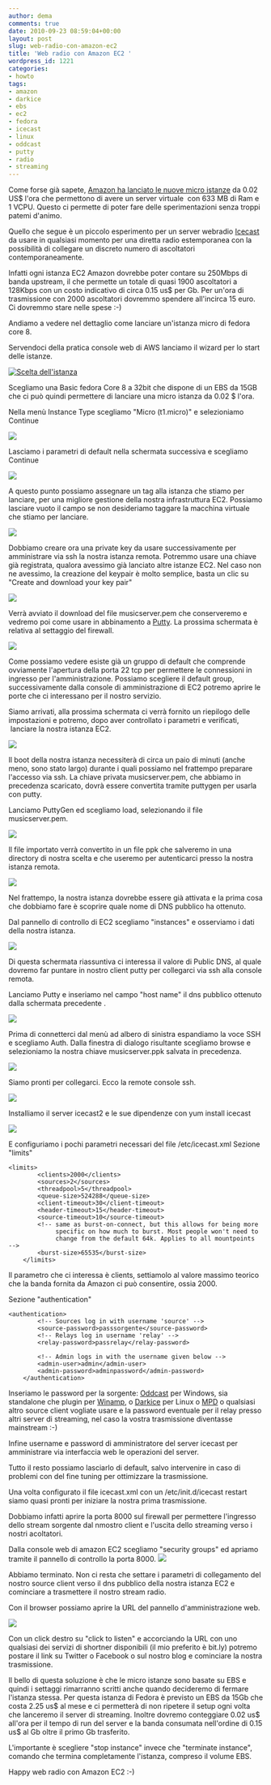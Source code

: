 ```yaml
---
author: dema
comments: true
date: 2010-09-23 08:59:04+00:00
layout: post
slug: web-radio-con-amazon-ec2
title: 'Web radio con Amazon EC2 '
wordpress_id: 1221
categories:
- howto
tags:
- amazon
- darkice
- ebs
- ec2
- fedora
- icecast
- linux
- oddcast
- putty
- radio
- streaming
---
```


Come forse già sapete, [Amazon ha lanciato le nuove micro istanze](http://compl.in/aZtVWS) da 0.02 US$ l'ora che permettono di avere un server virtuale  con 633 MB di Ram e 1 VCPU. Questo ci permette di poter fare delle sperimentazioni senza troppi patemi d'animo.

Quello che segue è un piccolo esperimento per un server webradio [Icecast](http://compl.in/dkByAK) da usare in qualsiasi momento per una diretta radio estemporanea con la possibilità di collegare un discreto numero di ascoltatori contemporaneamente.

Infatti ogni istanza EC2 Amazon dovrebbe poter contare su 250Mbps di banda upstream, il che permette un totale di quasi 1900 ascoltatori a 128Kbps con un costo indicativo di circa 0.15 us$ per Gb. Per un'ora di trasmissione con 2000 ascoltatori dovremmo spendere all'incirca 15 euro. Ci dovremmo stare nelle spese :-)

Andiamo a vedere nel dettaglio come lanciare un'istanza micro di fedora core 8.

<!-- more -->

Servendoci della pratica console web di AWS lanciamo il wizard per lo start delle istanze.

[![Scelta dell'istanza](http://dema.tv/wp-content/uploads/2010/09/launch11.jpg)](http://dema.tv/wp-content/uploads/2010/09/launch11.jpg)

Scegliamo una Basic fedora Core 8 a 32bit che dispone di un EBS da 15GB che ci può quindi permettere di lanciare una micro istanza da 0.02 $ l'ora.

Nella menù Instance Type scegliamo "Micro (t1.micro)" e selezioniamo Continue

[![](http://dema.tv/wp-content/uploads/2010/09/micro21.jpg)](http://dema.tv/wp-content/uploads/2010/09/micro21.jpg)

Lasciamo i parametri di default nella schermata successiva e scegliamo Continue

[![](http://dema.tv/wp-content/uploads/2010/09/default11.jpg)](http://dema.tv/wp-content/uploads/2010/09/default11.jpg)

A questo punto possiamo assegnare un tag alla istanza che stiamo per lanciare, per una migliore gestione della nostra infrastruttura EC2. Possiamo lasciare vuoto il campo se non desideriamo taggare la macchina virtuale che stiamo per lanciare.

[![](http://dema.tv/wp-content/uploads/2010/09/tag11.jpg)](http://dema.tv/wp-content/uploads/2010/09/tag11.jpg)

Dobbiamo creare ora una private key da usare successivamente per amministrare via ssh la nostra istanza remota. Potremmo usare una chiave già registrata, qualora avessimo già lanciato altre istanze EC2. Nel caso non ne avessimo, la creazione del keypair è molto semplice, basta un clic su "Create and download your key pair"

[![](http://dema.tv/wp-content/uploads/2010/09/key11.jpg)](http://dema.tv/wp-content/uploads/2010/09/key11.jpg)

Verrà avviato il download del file musicserver.pem che conserveremo e vedremo poi come usare in abbinamento a [Putty](http://the.earth.li/~sgtatham/putty/latest/x86/putty-0.60-installer.exe). La prossima schermata è relativa al settaggio del firewall.

[![](http://dema.tv/wp-content/uploads/2010/09/firewall21.jpg)](http://dema.tv/wp-content/uploads/2010/09/firewall21.jpg)

Come possiamo vedere esiste già un gruppo di default che comprende ovviamente l'apertura della porta 22 tcp per permettere le connessioni in ingresso per l'amministrazione. Possiamo scegliere il default group, successivamente dalla console di amministrazione di EC2 potremo aprire le porte che ci interessano per il nostro servizio.

Siamo arrivati, alla prossima schermata ci verrà fornito un riepilogo delle impostazioni e potremo, dopo aver controllato i parametri e verificati,  lanciare la nostra istanza EC2.

[![](http://dema.tv/wp-content/uploads/2010/09/finalize11.jpg)](http://dema.tv/wp-content/uploads/2010/09/finalize11.jpg)

Il boot della nostra istanza necessiterà di circa un paio di minuti (anche meno, sono stato largo) durante i quali possiamo nel frattempo preparare l'accesso via ssh. La chiave privata musicserver.pem, che abbiamo in precedenza scaricato, dovrà essere convertita tramite puttygen per usarla con putty.

Lanciamo PuttyGen ed scegliamo load, selezionando il file musicserver.pem.

[![](http://dema.tv/wp-content/uploads/2010/09/selectcert11.jpg)](http://dema.tv/wp-content/uploads/2010/09/selectcert11.jpg)

Il file importato verrà convertito in un file ppk che salveremo in una directory di nostra scelta e che useremo per autenticarci presso la nostra istanza remota.

[![](http://dema.tv/wp-content/uploads/2010/09/saveprivatekey11.jpg)](http://dema.tv/wp-content/uploads/2010/09/saveprivatekey11.jpg)

Nel frattempo, la nostra istanza dovrebbe essere già attivata e la prima cosa che dobbiamo fare è scoprire quale nome di DNS pubblico ha ottenuto.

Dal pannello di controllo di EC2 scegliamo "instances" e osserviamo i dati della nostra istanza.

[![](http://dema.tv/wp-content/uploads/2010/09/overview11.jpg)](http://dema.tv/wp-content/uploads/2010/09/overview11.jpg)

[](http://dema.tv/wp-content/uploads/2010/09/overview2.jpg)Di questa schermata riassuntiva ci interessa il valore di Public DNS, al quale dovremo far puntare in nostro client putty per collegarci via ssh alla console remota.

Lanciamo Putty e inseriamo nel campo "host name" il dns pubblico ottenuto dalla schermata precedente .

[![](http://dema.tv/wp-content/uploads/2010/09/sshtoinstance11.jpg)](http://dema.tv/wp-content/uploads/2010/09/sshtoinstance11.jpg)

Prima di connetterci dal menù ad albero di sinistra espandiamo la voce SSH e scegliamo Auth. Dalla finestra di dialogo risultante scegliamo browse e selezioniamo la nostra chiave musicserver.ppk salvata in precedenza.

[![](http://dema.tv/wp-content/uploads/2010/09/browseprivateppk11.jpg)](http://dema.tv/wp-content/uploads/2010/09/browseprivateppk11.jpg)

Siamo pronti per collegarci. Ecco la remote console ssh.

[![](http://dema.tv/wp-content/uploads/2010/09/root11.jpg)](http://dema.tv/wp-content/uploads/2010/09/root11.jpg)

Installiamo il server icecast2 e le sue dipendenze con yum install icecast

[![](http://dema.tv/wp-content/uploads/2010/09/installicecast11.jpg)](http://dema.tv/wp-content/uploads/2010/09/installicecast11.jpg)

E configuriamo i pochi parametri necessari del file /etc/icecast.xml
Sezione "limits"


    
    
    <limits>
            <clients>2000</clients>
            <sources>2</sources>
            <threadpool>5</threadpool>
            <queue-size>524288</queue-size>
            <client-timeout>30</client-timeout>
            <header-timeout>15</header-timeout>
            <source-timeout>10</source-timeout>
            <!-- same as burst-on-connect, but this allows for being more
                 specific on how much to burst. Most people won't need to
                 change from the default 64k. Applies to all mountpoints  -->
            <burst-size>65535</burst-size>
        </limits>



Il parametro che ci interessa è clients, settiamolo al valore massimo teorico che la banda fornita da Amazon ci può consentire, ossia 2000.

Sezione "authentication"



    
    <authentication>
            <!-- Sources log in with username 'source' -->
            <source-password>passsorgente</source-password>
            <!-- Relays log in username 'relay' -->
            <relay-password>passrelay</relay-password>
    
            <!-- Admin logs in with the username given below -->
            <admin-user>admin</admin-user>
            <admin-password>adminpassword</admin-password>
        </authentication>



Inseriamo le password per la sorgente: [Oddcast](http://compl.in/doPZTR) per Windows, sia standalone che plugin per [Winamp](http://www.winamp.com/), o [Darkice](http://compl.in/aKNX1o) per Linux o [MPD](http://compl.in/a1bAyE) o qualsiasi altro source client vogliate usare e la password eventuale per il relay presso altri server di streaming, nel caso la vostra trasmissione diventasse mainstream :-)

Infine username e  password di amministratore del server icecast per amministrare  via interfaccia web  le operazioni del server.

Tutto il resto possiamo lasciarlo di default, salvo intervenire in caso di problemi con del fine tuning per ottimizzare la trasmissione.

Una volta configurato il file icecast.xml con un /etc/init.d/icecast restart siamo quasi pronti per iniziare la nostra prima trasmissione.

Dobbiamo infatti aprire la porta 8000 sul firewall per permettere l'ingresso dello stream sorgente dal nmostro client e l'uscita dello streaming verso i nostri acoltatori.

Dalla console web di amazon EC2 scegliamo "security groups" ed apriamo tramite il pannello di controllo la porta 8000.
[![](http://dema.tv/wp-content/uploads/2010/09/security11.jpg)](http://dema.tv/wp-content/uploads/2010/09/security11.jpg)

Abbiamo terminato. Non ci resta che settare i parametri di collegamento del nostro source client verso il dns pubblico della nostra istanza EC2 e cominciare a trasmettere il nostro stream radio.

Con il browser possiamo aprire la URL del pannello d'amministrazione web.

[![](http://dema.tv/wp-content/uploads/2010/09/webpanel11.jpg)](http://dema.tv/wp-content/uploads/2010/09/webpanel11.jpg)

Con un click destro su "click to listen" e accorciando la URL con uno qualsiasi dei servizi di shortner disponibili (il mio preferito è bit.ly) potremo postare il link su Twitter o Facebook o sul nostro blog e cominciare la nostra trasmissione.

Il bello di questa soluzione è che le micro istanze sono basate su EBS e quindi i settaggi rimarranno scritti anche quando decideremo di fermare l'istanza stessa. Per questa istanza di Fedora è previsto un EBS da 15Gb che costa 2.25 us$ al mese e ci permetterà di non ripetere il setup ogni volta che lanceremo il server di streaming. Inoltre dovremo conteggiare 0.02 us$ all'ora per il tempo di run del server e la banda consumata nell'ordine di 0.15 us$ al Gb oltre il primo Gb trasferito.

L'importante è scegliere "stop instance" invece che "terminate instance", comando che termina completamente l'istanza, compreso il volume EBS.

Happy web radio con Amazon EC2 :-)
